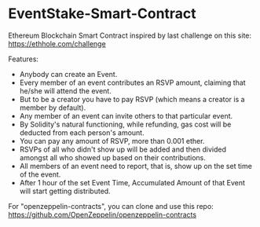 # EventStake-Smart-Contract
Ethereum Blockchain Smart Contract inspired by last challenge on this site: https://ethhole.com/challenge

Features:
* Anybody can create an Event.
* Every member of an event contributes an RSVP amount, claiming that he/she will attend the event.
* But to be a creator you have to pay RSVP (which means a creator is a member by default).
* Any member of an event can invite others to that particular event.
* By Solidity's natural functioning, while refunding, gas cost will be deducted from each person's amount.
* You can pay any amount of RSVP, more than 0.001 ether.
* RSVPs of all who didn't show up will be added and then divided amongst all who showed up based on their contributions.
* All members of an event need to report, that is, show up on the set time of the event.
* After 1 hour of the set Event Time, Accumulated Amount of that Event will start getting distributed.

For "openzeppelin-contracts", you can clone and use this repo: https://github.com/OpenZeppelin/openzeppelin-contracts
